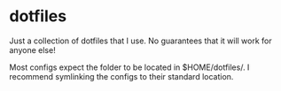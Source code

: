 # dotfiles

Just a collection of dotfiles that I use. No guarantees that it will work for anyone else!

Most configs expect the folder to be located in $HOME/dotfiles/. I recommend symlinking the configs to their standard location.
